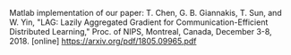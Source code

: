 Matlab implementation of our paper: T. Chen, G. B. Giannakis, T. Sun, and W. Yin, "LAG: Lazily Aggregated Gradient for Communication-Efficient Distributed Learning," Proc. of NIPS, Montreal, Canada, December 3-8, 2018. [online] https://arxiv.org/pdf/1805.09965.pdf

